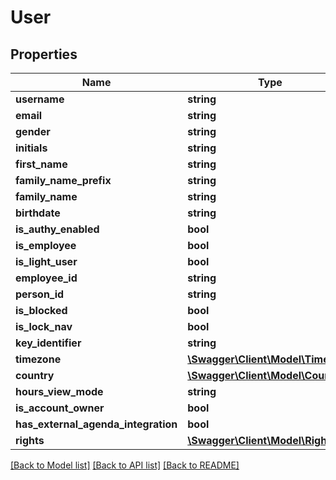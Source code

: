 # User

## Properties
Name | Type | Description | Notes
------------ | ------------- | ------------- | -------------
**username** | **string** |  | [optional] 
**email** | **string** |  | [optional] 
**gender** | **string** |  | [optional] 
**initials** | **string** |  | [optional] 
**first_name** | **string** |  | [optional] 
**family_name_prefix** | **string** |  | [optional] 
**family_name** | **string** |  | [optional] 
**birthdate** | **string** |  | [optional] 
**is_authy_enabled** | **bool** |  | [optional] 
**is_employee** | **bool** |  | [optional] 
**is_light_user** | **bool** |  | [optional] 
**employee_id** | **string** |  | [optional] 
**person_id** | **string** |  | [optional] 
**is_blocked** | **bool** |  | [optional] 
**is_lock_nav** | **bool** |  | [optional] 
**key_identifier** | **string** |  | [optional] 
**timezone** | [**\Swagger\Client\Model\Timezone**](Timezone.md) |  | [optional] 
**country** | [**\Swagger\Client\Model\Country**](Country.md) |  | [optional] 
**hours_view_mode** | **string** |  | [optional] 
**is_account_owner** | **bool** |  | [optional] 
**has_external_agenda_integration** | **bool** |  | [optional] 
**rights** | [**\Swagger\Client\Model\Right[]**](Right.md) |  | [optional] 

[[Back to Model list]](../README.md#documentation-for-models) [[Back to API list]](../README.md#documentation-for-api-endpoints) [[Back to README]](../README.md)


